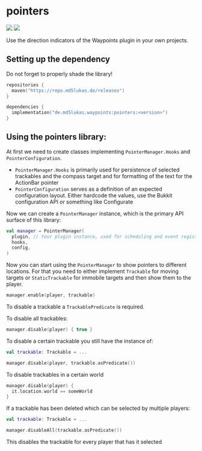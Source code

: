 # pointers
![](https://repo.md5lukas.de/api/badge/latest/releases/de/md5lukas/waypoints/pointers)
![](https://img.shields.io/github/license/Sytm/waypoints)  

Use the direction indicators of the Waypoints plugin in your own projects.

## Setting up the dependency

Do not forget to properly shade the library!
```kotlin
repositories {
  maven("https://repo.md5lukas.de/releases")
}

dependencies {
  implementation("de.md5lukas.waypoints:pointers:<version>")
}
```

## Using the pointers library:
At first we need to create classes implementing `PointerManager.Hooks` and `PointerConfiguration`.
- `PointerManager.Hooks` is primarily used for persistence of selected trackables and the compass target and for formatting of the text for the ActionBar pointer
- `PointerConfiguration` serves as a definition of an expected configuration layout. Either hardcode the values, use the Bukkit configuration API or something like Configurate

Now we can create a `PointerManager` instance, which is the primary API surface of this library:
```kotlin
val manager = PointerManager(
  plugin, // Your plugin instance, used for scheduling and event registration
  hooks,
  config,
)
```

Now you can start using the `PointerManager` to show pointers to different locations.
For that you need to either implement `Trackable` for moving targets or `StaticTrackable` for immobile targets and then show them to the player.
```kotlin
manager.enable(player, trackable)
```

To disable a trackable a `TrackablePredicate` is required.

To disable all trackables:
```kotlin
manager.disable(player) { true }
```

To disable a certain trackable you still have the instance of:
```kotlin
val trackable: Trackable = ...

manager.disable(player, trackable.asPredicate())
```

To disable trackables in a certain world
```kotlin
manager.disable(player) {
  it.location.world == someWorld
}
```

If a trackable has been deleted which can be selected by multiple players:
```kotlin
val trackable: Trackable = ...

manager.disableAll(trackable.asPredicate())
```
This disables the trackable for every player that has it selected
